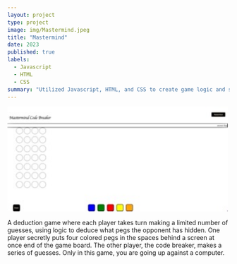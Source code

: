 ```yaml
---
layout: project
type: project
image: img/Mastermind.jpeg 
title: "Mastermind"
date: 2023
published: true
labels:
  - Javascript
  - HTML
  - CSS
summary: "Utilized Javascript, HTML, and CSS to create game logic and style the application. Employed functionality through JavaScript iterating over arrays. Linked visual representation of the game to JavaScript using DOM manipulation and creative elements styling."
---
```


<div class="text-center p-4">
  <img width="500px" src="../img/Mastermind.jpeg" class="img-thumbnail" >
</div>

A deduction game where each player takes turn making a limited number of guesses, using logic to deduce what pegs the opponent has hidden. One player secretly puts four colored pegs in the spaces behind a screen at once end of the game board. The other player, the code breaker, makes a series of guesses. Only in this game, you are going up against a computer.

